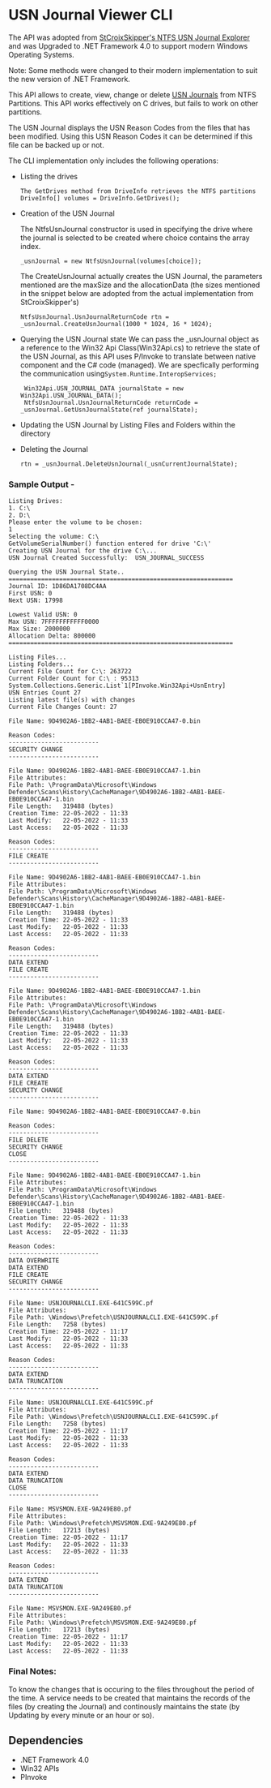 # USN Journal Viewer CLI

The API was adopted from [StCroixSkipper's NTFS USN Journal Explorer](https://www.donationcoder.com/forum/index.php?topic=22695.0) and was Upgraded to .NET Framework 4.0 to support modern Windows Operating Systems.

Note: Some methods were changed to their modern implementation to suit the new version of .NET Framework.

This API allows to create, view, change or delete [USN Journals](https://en.wikipedia.org/wiki/USN_Journal) from NTFS Partitions. This API works effectively on C drives, but fails to work on other partitions.

The USN Journal displays the USN Reason Codes from the files that has been modified. Using this USN Reason Codes it can be determined if this file can be backed up or not.

The CLI implementation only includes the following operations:
- Listing the drives
  ```
  The GetDrives method from DriveInfo retrieves the NTFS partitions
  DriveInfo[] volumes = DriveInfo.GetDrives();
  ```
- Creation of the USN Journal

   The NtfsUsnJournal constructor is used in specifying the drive where the journal is selected to be created where choice contains the array index.
   ```
   _usnJournal = new NtfsUsnJournal(volumes[choice]);
   ```
   The CreateUsnJournal actually creates the USN Journal, the parameters mentioned are the maxSize and the allocationData (the sizes mentioned in the snippet below are adopted from the actual implementation from StCroixSkipper's)
   ```
   NtfsUsnJournal.UsnJournalReturnCode rtn = _usnJournal.CreateUsnJournal(1000 * 1024, 16 * 1024);
   ```
- Querying the USN Journal state 
   We can pass the _usnJournal object as a reference to the Win32 Api Class(Win32Api.cs) to retrieve the state of the USN Journal, as this API uses P/Invoke to translate between native component and the C# code (managed). We are specfically performing the communication using`System.Runtime.InteropServices;`
   ```
    Win32Api.USN_JOURNAL_DATA journalState = new Win32Api.USN_JOURNAL_DATA();
    NtfsUsnJournal.UsnJournalReturnCode returnCode = _usnJournal.GetUsnJournalState(ref journalState);
   ```
- Updating the USN Journal by Listing Files and Folders within the directory
- Deleting the Journal
    ```
    rtn = _usnJournal.DeleteUsnJournal(_usnCurrentJournalState);
    ```

### Sample Output -
```
Listing Drives:
1. C:\
2. D:\
Please enter the volume to be chosen:
1
Selecting the volume: C:\
GetVolumeSerialNumber() function entered for drive 'C:\'
Creating USN Journal for the drive C:\...
USN Journal Created Successfully:  USN_JOURNAL_SUCCESS

Querying the USN Journal State..
==============================================================
Journal ID: 1D86DA1708DC4AA
First USN: 0
Next USN: 17998

Lowest Valid USN: 0
Max USN: 7FFFFFFFFFFF0000
Max Size: 2000000
Allocation Delta: 800000
==============================================================

Listing Files...
Listing Folders...
Current File Count for C:\: 263722
Current Folder Count for C:\ : 95313
System.Collections.Generic.List`1[PInvoke.Win32Api+UsnEntry]
USN Entries Count 27
Listing latest file(s) with changes
Current File Changes Count: 27

File Name: 9D4902A6-1BB2-4AB1-BAEE-EB0E910CCA47-0.bin

Reason Codes:
-------------------------
SECURITY CHANGE
-------------------------

File Name: 9D4902A6-1BB2-4AB1-BAEE-EB0E910CCA47-1.bin
File Attributes:
File Path: \ProgramData\Microsoft\Windows Defender\Scans\History\CacheManager\9D4902A6-1BB2-4AB1-BAEE-EB0E910CCA47-1.bin
File Length:   319488 (bytes)
Creation Time: 22-05-2022 - 11:33
Last Modify:   22-05-2022 - 11:33
Last Access:   22-05-2022 - 11:33

Reason Codes:
-------------------------
FILE CREATE
-------------------------

File Name: 9D4902A6-1BB2-4AB1-BAEE-EB0E910CCA47-1.bin
File Attributes:
File Path: \ProgramData\Microsoft\Windows Defender\Scans\History\CacheManager\9D4902A6-1BB2-4AB1-BAEE-EB0E910CCA47-1.bin
File Length:   319488 (bytes)
Creation Time: 22-05-2022 - 11:33
Last Modify:   22-05-2022 - 11:33
Last Access:   22-05-2022 - 11:33

Reason Codes:
-------------------------
DATA EXTEND
FILE CREATE
-------------------------

File Name: 9D4902A6-1BB2-4AB1-BAEE-EB0E910CCA47-1.bin
File Attributes:
File Path: \ProgramData\Microsoft\Windows Defender\Scans\History\CacheManager\9D4902A6-1BB2-4AB1-BAEE-EB0E910CCA47-1.bin
File Length:   319488 (bytes)
Creation Time: 22-05-2022 - 11:33
Last Modify:   22-05-2022 - 11:33
Last Access:   22-05-2022 - 11:33

Reason Codes:
-------------------------
DATA EXTEND
FILE CREATE
SECURITY CHANGE
-------------------------

File Name: 9D4902A6-1BB2-4AB1-BAEE-EB0E910CCA47-0.bin

Reason Codes:
-------------------------
FILE DELETE
SECURITY CHANGE
CLOSE
-------------------------

File Name: 9D4902A6-1BB2-4AB1-BAEE-EB0E910CCA47-1.bin
File Attributes:
File Path: \ProgramData\Microsoft\Windows Defender\Scans\History\CacheManager\9D4902A6-1BB2-4AB1-BAEE-EB0E910CCA47-1.bin
File Length:   319488 (bytes)
Creation Time: 22-05-2022 - 11:33
Last Modify:   22-05-2022 - 11:33
Last Access:   22-05-2022 - 11:33

Reason Codes:
-------------------------
DATA OVERWRITE
DATA EXTEND
FILE CREATE
SECURITY CHANGE
-------------------------

File Name: USNJOURNALCLI.EXE-641C599C.pf
File Attributes:
File Path: \Windows\Prefetch\USNJOURNALCLI.EXE-641C599C.pf
File Length:   7258 (bytes)
Creation Time: 22-05-2022 - 11:17
Last Modify:   22-05-2022 - 11:33
Last Access:   22-05-2022 - 11:33

Reason Codes:
-------------------------
DATA EXTEND
DATA TRUNCATION
-------------------------

File Name: USNJOURNALCLI.EXE-641C599C.pf
File Attributes:
File Path: \Windows\Prefetch\USNJOURNALCLI.EXE-641C599C.pf
File Length:   7258 (bytes)
Creation Time: 22-05-2022 - 11:17
Last Modify:   22-05-2022 - 11:33
Last Access:   22-05-2022 - 11:33

Reason Codes:
-------------------------
DATA EXTEND
DATA TRUNCATION
CLOSE
-------------------------

File Name: MSVSMON.EXE-9A249E80.pf
File Attributes:
File Path: \Windows\Prefetch\MSVSMON.EXE-9A249E80.pf
File Length:   17213 (bytes)
Creation Time: 22-05-2022 - 11:17
Last Modify:   22-05-2022 - 11:33
Last Access:   22-05-2022 - 11:33

Reason Codes:
-------------------------
DATA EXTEND
DATA TRUNCATION
-------------------------

File Name: MSVSMON.EXE-9A249E80.pf
File Attributes:
File Path: \Windows\Prefetch\MSVSMON.EXE-9A249E80.pf
File Length:   17213 (bytes)
Creation Time: 22-05-2022 - 11:17
Last Modify:   22-05-2022 - 11:33
Last Access:   22-05-2022 - 11:33
```


### Final Notes:
To know the changes that is occuring to the files throughout the period of the time. A service needs to be created that maintains the records of the files (by creating the Journal) and continously maintains the state (by Updating by every minute or an hour or so).



## Dependencies
- .NET Framework 4.0
- Win32 APIs 
- PInvoke 
